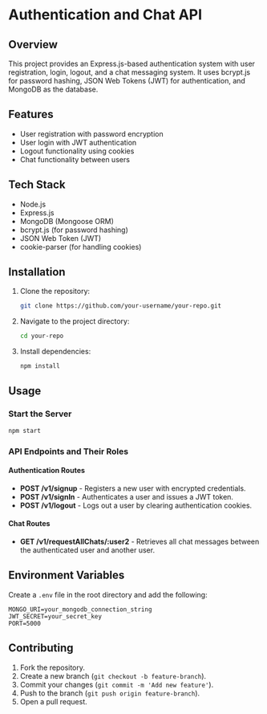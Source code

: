 # Authentication and Chat API

## Overview
This project provides an Express.js-based authentication system with user registration, login, logout, and a chat messaging system. It uses bcrypt.js for password hashing, JSON Web Tokens (JWT) for authentication, and MongoDB as the database.

## Features
- User registration with password encryption
- User login with JWT authentication
- Logout functionality using cookies
- Chat functionality between users

## Tech Stack
- Node.js
- Express.js
- MongoDB (Mongoose ORM)
- bcrypt.js (for password hashing)
- JSON Web Token (JWT)
- cookie-parser (for handling cookies)

## Installation
1. Clone the repository:
   ```sh
   git clone https://github.com/your-username/your-repo.git
   ```
2. Navigate to the project directory:
   ```sh
   cd your-repo
   ```
3. Install dependencies:
   ```sh
   npm install
   ```

## Usage
### Start the Server
```sh
npm start
```

### API Endpoints and Their Roles
#### Authentication Routes
- **POST /v1/signup** - Registers a new user with encrypted credentials.
- **POST /v1/signIn** - Authenticates a user and issues a JWT token.
- **POST /v1/logout** - Logs out a user by clearing authentication cookies.

#### Chat Routes
- **GET /v1/requestAllChats/:user2** - Retrieves all chat messages between the authenticated user and another user.

## Environment Variables
Create a `.env` file in the root directory and add the following:
```env
MONGO_URI=your_mongodb_connection_string
JWT_SECRET=your_secret_key
PORT=5000
```

## Contributing
1. Fork the repository.
2. Create a new branch (`git checkout -b feature-branch`).
3. Commit your changes (`git commit -m 'Add new feature'`).
4. Push to the branch (`git push origin feature-branch`).
5. Open a pull request.

